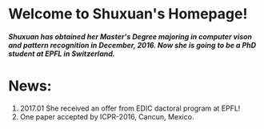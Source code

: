 # Welcome to Shuxuan's Homepage!

##### Shuxuan has obtained her Master's Degree majoring in computer vison and pattern recognition in December, 2016. Now she is going to be a PhD student at EPFL in Switzerland.

# News:
1. 2017.01 She received an offer from EDIC dactoral program at EPFL!
2. One paper accepted by ICPR-2016, Cancun, Mexico.
